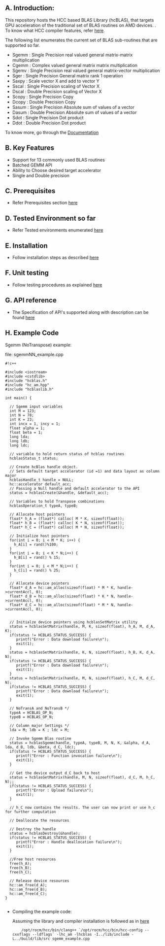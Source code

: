 ## A. Introduction: ##

This repository hosts the HCC based BLAS Library (hcBLAS), that targets GPU acceleration of the traditional set of BLAS routines on AMD devices. . To know what HCC compiler features, refer [here](https://bitbucket.org/multicoreware/hcc/wiki/Home). 


The following list enumerates the current set of BLAS sub-routines that are supported so far. 

* Sgemm  : Single Precision real valued general matrix-matrix multiplication
* Cgemm  : Complex valued general matrix matrix multiplication
* Sgemv  : Single Precision real valued general matrix-vector multiplication
* Sger   : Single Precision General matrix rank 1 operation
* Saxpy  : Scale vector X and add to vector Y
* Sscal  : Single Precision scaling of Vector X 
* Dscal  : Double Precision scaling of Vector X
* Scopy  : Single Precision Copy 
* Dcopy  : Double Precision Copy
* Sasum : Single Precision Absolute sum of values of a vector
* Dasum : Double Precision Absolute sum of values of a vector
* Sdot  : Single Precision Dot product
* Ddot  : Double Precision Dot product

To know more, go through the [Documentation](http://hcblas-documentation.readthedocs.org/en/latest/)


## B. Key Features ##

* Support for 13 commonly used BLAS routines
* Batched GEMM API
* Ability to Choose desired target accelerator
* Single and Double precision


## C. Prerequisites ##

* Refer Prerequisites section [here](http://hcblas-documentation.readthedocs.org/en/latest/Prerequisites.html)

## D. Tested Environment so far 

* Refer Tested environments enumerated [here](http://hcblas-documentation.readthedocs.org/en/latest/Tested_Environments.html)


## E. Installation  

* Follow installation steps as described [here](http://hcblas-documentation.readthedocs.org/en/latest/Installation_steps.html)


## F. Unit testing

* Follow testing procedures as explained [here](http://hcblas-documentation.readthedocs.org/en/latest/Unit_testing.html)

## G. API reference

* The Specification of API's supported along with description  can be found [here](http://hcblas-documentation.readthedocs.org/en/latest/API_reference.html)


## H. Example Code

Sgemm (NoTranspose) example: 

file: sgemmNN_example.cpp

```
#!c++

#include <iostream>
#include <cstdlib>
#include "hcblas.h"
#include "hc_am.hpp"
#include "hcblaslib.h"

int main() {
  
  // Sgemm input variables
  int M = 123;
  int N = 78;
  int K = 23;
  int incx = 1, incy = 1;
  float alpha = 1;
  float beta = 1;
  long lda;
  long ldb;
  long ldc;

  // variable to hold return status of hcblas routines
  hcblasStatus_t status;

  // Create hcBlas handle object. 
  // Sets default target accelerator (id =1) and data layout as column major 
  hcblasHandle_t handle = NULL;
  hc::accelerator default_acc;
  // Passing a Null handle and default accelerator to the API
  status = hcblasCreate(&handle, &default_acc);

  // Variables to hold Transpose combinations
  hcblasOperation_t typeA, typeB;

  // Allocate host pointers
  float* h_A = (float*) calloc( M * K, sizeof(float));
  float* h_B = (float*) calloc( K * N, sizeof(float));
  float* h_C = (float*) calloc( M * N, sizeof(float));

  // Initialize host pointers
  for(int i = 0; i < M * K; i++) {
    h_A[i] = rand()%100;
  }
  for(int i = 0; i < K * N;i++) {
    h_B[i] = rand() % 15;
  }
  for(int i = 0; i < M * N;i++) {
    h_C[i] = rand() % 25;
  }
 
  // Allocate device pointers
  float* d_A = hc::am_alloc(sizeof(float) * M * K, handle->currentAccl, 0);
  float* d_B = hc::am_alloc(sizeof(float) * K * N, handle->currentAccl, 0);
  float* d_C = hc::am_alloc(sizeof(float) * M * N, handle->currentAccl, 0);

  
  // Initialze device pointers using hcblasSetMatrix utility
  status = hcblasSetMatrix(handle, M, K, sizeof(float), h_A, M, d_A, K);
  if(status != HCBLAS_STATUS_SUCCESS) {
     printf("Error : Data download failure\n");
     exit(1);
  }
  status = hcblasSetMatrix(handle, K, N, sizeof(float), h_B, K, d_A, N);
  if(status != HCBLAS_STATUS_SUCCESS) {
     printf("Error : Data download failure\n");
     exit(1);
  }
  status = hcblasSetMatrix(handle, M, N, sizeof(float), h_C, M, d_C, N);
  if(status != HCBLAS_STATUS_SUCCESS) {
     printf("Error : Data download failure\n");
     exit(1);
  }

  // NoTransA and NoTransB */           
  typeA = HCBLAS_OP_N;
  typeB = HCBLAS_OP_N;

  // Column major Settings */
  lda = M; ldb = K ; ldc = M;

  // Invoke Sgemm Blas routine
  status = hcblasSgemm(handle, typeA, typeB, M, N, K, &alpha, d_A, lda, d_B, ldb, &beta, d_C, ldc);
  if(status != HCBLAS_STATUS_SUCCESS) {
     printf("Error : Function invocation failure\n");
     exit(1);
  }

  // Get the device output d_C back to host
  status = hcblasGetMatrix(handle, M, N, sizeof(float), d_C, M, h_C, N);;
  if(status != HCBLAS_STATUS_SUCCESS) {
     printf("Error : Upload failure\n");
     exit(1);
  }

  // h_C now contains the results. The user can now print or use h_c for further computation

  // Deallocate the resources
  
  // Destroy the handle
  status = hcblasDestroy(&handle);
  if(status != HCBLAS_STATUS_SUCCESS) {
     printf("Error : Handle deallocation failure\n");
     exit(1);
  }

  //Free host resources
  free(h_A);
  free(h_B);
  free(h_C);
 
  // Release device resources 
  hc::am_free(d_A);
  hc::am_free(d_B);
  hc::am_free(d_C);
}


```
* Compiling the example code:
   
     Assuming the library and compiler installation is followed as in [here](http://hcblas-documentation.readthedocs.org/en/latest/#installation-steps)

          /opt/rocm/hcc/bin/clang++ `/opt/rocm/hcc/bin/hcc-config --cxxflags --ldflags` -lhc_am -lhcblas -I../lib/include -L../build/lib/src sgemm_example.cpp
